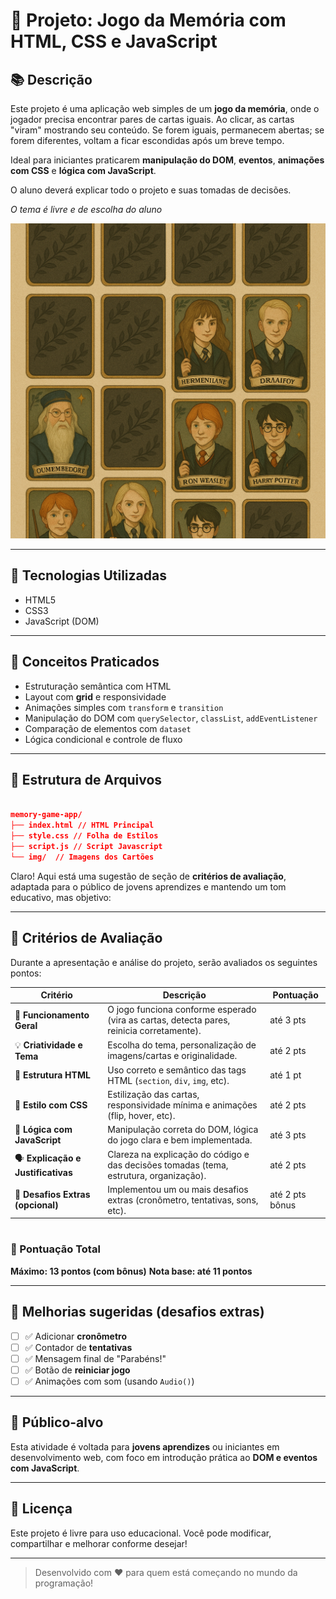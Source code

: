 # 🧠 Projeto: Jogo da Memória com HTML, CSS e JavaScript

## 📚 Descrição

Este projeto é uma aplicação web simples de um **jogo da memória**, onde o jogador precisa encontrar pares de cartas iguais. Ao clicar, as cartas "viram" mostrando seu conteúdo. Se forem iguais, permanecem abertas; se forem diferentes, voltam a ficar escondidas após um breve tempo.

Ideal para iniciantes praticarem **manipulação do DOM**, **eventos**, **animações com CSS** e **lógica com JavaScript**.

O aluno deverá explicar todo o projeto e suas tomadas de decisões.

*O tema é livre e de escolha do aluno*

![Visualização](./images/visualization-game.png)

---

## 🧰 Tecnologias Utilizadas

- HTML5
- CSS3
- JavaScript (DOM)

---

## 🧠 Conceitos Praticados

- Estruturação semântica com HTML
- Layout com **grid** e responsividade
- Animações simples com `transform` e `transition`
- Manipulação do DOM com `querySelector`, `classList`, `addEventListener`
- Comparação de elementos com `dataset`
- Lógica condicional e controle de fluxo

---

## 📂 Estrutura de Arquivos

```json

memory-game-app/
├── index.html // HTML Principal
├── style.css // Folha de Estilos
├── script.js // Script Javascript
└── img/  // Imagens dos Cartões
```


Claro! Aqui está uma sugestão de seção de **critérios de avaliação**, adaptada para o público de jovens aprendizes e mantendo um tom educativo, mas objetivo:

---

## 🧪 Critérios de Avaliação

Durante a apresentação e análise do projeto, serão avaliados os seguintes pontos:

| Critério                            | Descrição                                                                                 | Pontuação       |
| ----------------------------------- | ----------------------------------------------------------------------------------------- | --------------- |
| 🎯 **Funcionamento Geral**          | O jogo funciona conforme esperado (vira as cartas, detecta pares, reinicia corretamente). | até 3 pts       |
| 💡 **Criatividade e Tema**          | Escolha do tema, personalização de imagens/cartas e originalidade.                        | até 2 pts       |
| 🧱 **Estrutura HTML**               | Uso correto e semântico das tags HTML (`section`, `div`, `img`, etc).                     | até 1 pt        |
| 🎨 **Estilo com CSS**               | Estilização das cartas, responsividade mínima e animações (flip, hover, etc).             | até 2 pts       |
| 🔁 **Lógica com JavaScript**        | Manipulação correta do DOM, lógica do jogo clara e bem implementada.                      | até 3 pts       |
| 🗣️ **Explicação e Justificativas** | Clareza na explicação do código e das decisões tomadas (tema, estrutura, organização).    | até 2 pts       |
| 🎁 **Desafios Extras (opcional)**   | Implementou um ou mais desafios extras (cronômetro, tentativas, sons, etc).               | até 2 pts bônus |

#

### 📝 Pontuação Total

**Máximo: 13 pontos (com bônus)**
**Nota base: até 11 pontos**

---

## 🎁 Melhorias sugeridas (desafios extras)

* [ ] ✅ Adicionar **cronômetro**
* [ ] ✅ Contador de **tentativas**
* [ ] ✅ Mensagem final de "Parabéns!"
* [ ] ✅ Botão de **reiniciar jogo**
* [ ] ✅ Animações com som (usando `Audio()`)

---

## 🧒 Público-alvo

Esta atividade é voltada para **jovens aprendizes** ou iniciantes em desenvolvimento web, com foco em introdução prática ao **DOM e eventos com JavaScript**.

---

## 📝 Licença

Este projeto é livre para uso educacional.
Você pode modificar, compartilhar e melhorar conforme desejar!

---

> Desenvolvido com ❤️ para quem está começando no mundo da programação!

